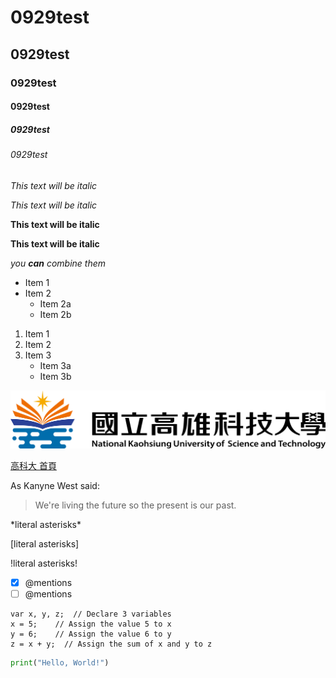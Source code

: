 # 0929test
## 0929test
### 0929test
#### 0929test
##### 0929test
###### 0929test

*This text will be italic*

_This text will be italic_

**This text will be italic**

__This text will be italic__

*you **can** combine them*

* Item 1
* Item 2
  * Item 2a
  * Item 2b
 
1. Item 1
2. Item 2
3. Item 3 
   * Item 3a
   * Item 3b

![高科大](高科大.png "高科大")

[高科大 首頁](https://www.nkust.edu.tw/)

As Kanyne West said:
> We're living the future so 
> the present is our past.

\*literal asterisks\*

\[literal asterisks\]

\!literal asterisks\!

- [x] @mentions
- [ ] @mentions

```Javacrispt
var x, y, z;  // Declare 3 variables
x = 5;    // Assign the value 5 to x
y = 6;    // Assign the value 6 to y
z = x + y;  // Assign the sum of x and y to z
```

```python
print("Hello, World!")
```


